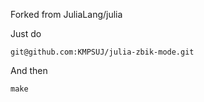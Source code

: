 Forked from JuliaLang/julia

Just do

    git@github.com:KMPSUJ/julia-zbik-mode.git
    
And then

    make
